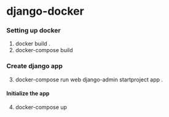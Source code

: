# django-docker

### Setting up docker

1. docker build .
2. docker-compose build


### Create django app

3. docker-compose run web django-admin startproject app .


#### Initialize the app

4. docker-compose up 
